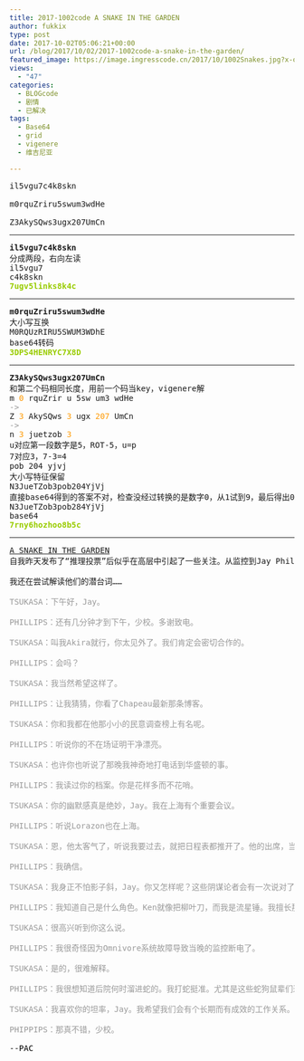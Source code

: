 ```yaml
---
title: 2017-1002code A SNAKE IN THE GARDEN
author: fukkix
type: post
date: 2017-10-02T05:06:21+00:00
url: /blog/2017/10/02/2017-1002code-a-snake-in-the-garden/
featured_image: https://image.ingresscode.cn/2017/10/1002Snakes.jpg?x-oss-process=image/resize,m_fill,w_700,h_220
views:
  - "47"
categories:
  - BLOGcode
  - 剧情
  - 已解决
tags:
  - Base64
  - grid
  - vigenere
  - 维吉尼亚

---
```

<pre>il5vgu7c4k8skn

m0rquZriru5swum3wdHe

Z3AkySQws3ugx207UmCn
<!--more--></pre>

* * *

<pre><strong>il5vgu7c4k8skn</strong>
分成两段，右向左读
il5vgu7
c4k8skn
<span style="color: #99cc00;"><strong>7ugv5links8k4c</strong></span></pre>

* * *

<pre><strong>m0rquZriru5swum3wdHe
</strong>大小写互换
M0RQUzRIRU5SWUM3WDhE
base64转码<strong>
<span style="color: #99cc00;">3DPS4HENRYC7X8D</span></strong></pre>

* * *

<pre><strong>Z3AkySQws3ugx207UmCn
</strong>和第二个码相同长度，用前一个码当key，vigenere解
m <span style="color: #ff9900;">0 </span>rquZrir u 5sw um3 wdHe
<span style="color: #999999;">-&gt;</span>
Z <span style="color: #ff9900;">3 </span>AkySQws <span style="color: #ff9900;">3 </span>ugx <span style="color: #ff9900;">207 </span>UmCn
<span style="color: #999999;">-&gt;</span>
n <span style="color: #ff9900;">3</span> juetzob <span style="color: #ff9900;">3</span>
u对应第一段数字是5，ROT-5，u=p
7对应3，7-3=4
pob 204 yjvj
大小写特征保留
N3JueTZob3pob204YjVj
直接base64得到的答案不对，检查没经过转换的是数字0，从1试到9，最后得出0-&gt;8正确
N3JueTZob3pob284YjVj
base64<strong>
<span style="color: #99cc00;">7rny6hozhoo8b5c</span>
</strong></pre>

* * *

<pre><a href="http://investigate.ingress.com/2017/10/02/a-snake-in-the-garden/">A SNAKE IN THE GARDEN</a>
自我昨天发布了“推理投票”后似乎在高层中引起了一些关注。从监控到Jay Phillips和Akira Tsukasa对话的中心主题可见一斑。不过我得承认这两人确实谈论的是主题之外的事——他们话中有话，故抑其词。

我还在尝试解读他们的潜台词……

<span style="color: #999999;">TSUKASA：下午好，Jay。</span>

<span style="color: #999999;">PHILLIPS：还有几分钟才到下午，少校。多谢致电。</span>

<span style="color: #999999;">TSUKASA：叫我Akira就行，你太见外了。我们肯定会密切合作的。</span>

<span style="color: #999999;">PHILLIPS：会吗？</span>

<span style="color: #999999;">TSUKASA：我当然希望这样了。</span>

<span style="color: #999999;">PHILLIPS：让我猜猜，你看了Chapeau最新那条博客。</span>

<span style="color: #999999;">TSUKASA：你和我都在他那小小的民意调查榜上有名呢。</span>

<span style="color: #999999;">PHILLIPS：听说你的不在场证明干净漂亮。</span>

<span style="color: #999999;">TSUKASA：也许你也听说了那晚我神奇地打电话到华盛顿的事。</span>

<span style="color: #999999;">PHILLIPS：我读过你的档案。你是花样多而不花哨。</span>

<span style="color: #999999;">TSUKASA：你的幽默感真是绝妙，Jay。我在上海有个重要会议。</span>

<span style="color: #999999;">PHILLIPS：听说Lorazon也在上海。</span>

<span style="color: #999999;">TSUKASA：恩，他太客气了，听说我要过去，就把日程表都推开了。他的出席，当然，很有价值。</span>

<span style="color: #999999;">PHILLIPS：我确信。</span>

<span style="color: #999999;">TSUKASA：我身正不怕影子斜，Jay。你又怎样呢？这些阴谋论者会有一次说对了么？</span>

<span style="color: #999999;">PHILLIPS：我知道自己是什么角色。Ken就像把柳叶刀，而我是流星锤。我擅长那样。但我们相互平衡。我没兴趣砍断一只有用的脚。</span>

<span style="color: #999999;">TSUKASA：很高兴听到你这么说。</span>

<span style="color: #999999;">PHILLIPS：我很奇怪因为Omnivore系统故障导致当晚的监控断电了。</span>

<span style="color: #999999;">TSUKASA：是的，很难解释。</span>

<span style="color: #999999;">PHILLIPS：我很想知道后院何时溜进蛇的。我打蛇挺准。尤其是这些蛇狗鼠辈们过去还为我工作过。</span>

<span style="color: #999999;">TSUKASA：我喜欢你的坦率，Jay。我希望我们会有个长期而有成效的工作关系。</span>

<span style="color: #999999;">PHIPPIPS：那真不错，少校。

<span style="color: #000000;">--PAC</span></span></pre>